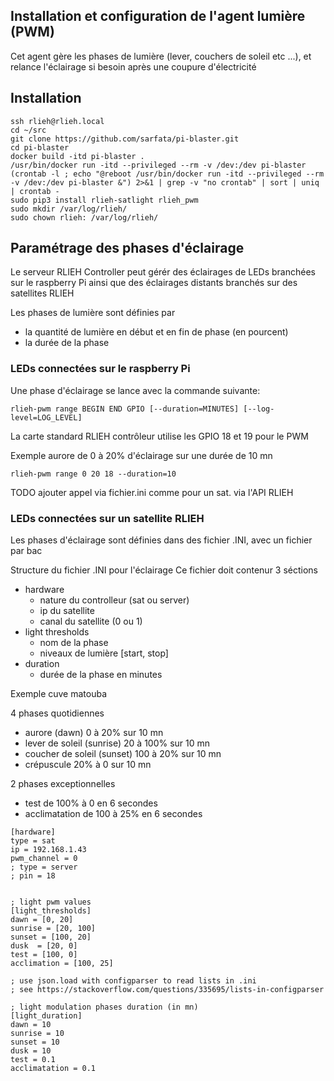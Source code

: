 ## Installation et configuration de l'agent lumière (PWM)

Cet agent gère les phases de lumière (lever, couchers de soleil etc ...), et relance l'éclairage si besoin après une coupure d'électricité

## Installation


```
ssh rlieh@rlieh.local
cd ~/src
git clone https://github.com/sarfata/pi-blaster.git
cd pi-blaster
docker build -itd pi-blaster .
/usr/bin/docker run -itd --privileged --rm -v /dev:/dev pi-blaster
(crontab -l ; echo "@reboot /usr/bin/docker run -itd --privileged --rm -v /dev:/dev pi-blaster &") 2>&1 | grep -v "no crontab" | sort | uniq | crontab -
sudo pip3 install rlieh-satlight rlieh_pwm
sudo mkdir /var/log/rlieh/
sudo chown rlieh: /var/log/rlieh/
```

## Paramétrage des phases d'éclairage

Le serveur RLIEH Controller peut gérér des éclairages de LEDs branchées sur le raspberry Pi ainsi que des éclairages distants branchés sur des satellites RLIEH


Les phases de lumière sont définies par
- la quantité de lumière en début et en fin de phase (en pourcent)
- la durée de la phase

### LEDs connectées sur le raspberry Pi


Une phase d'éclairage se lance avec la commande suivante:
```
rlieh-pwm range BEGIN END GPIO [--duration=MINUTES] [--log-level=LOG_LEVEL]
```
La carte standard RLIEH contrôleur utilise les GPIO 18 et 19 pour le PWM

Exemple aurore de 0 à 20% d'éclairage sur une durée de 10 mn
```
rlieh-pwm range 0 20 18 --duration=10
```
TODO ajouter appel via fichier.ini comme pour un sat. via l'API RLIEH

### LEDs connectées sur un satellite RLIEH

Les phases d'éclairage sont définies dans des fichier .INI, avec un fichier par bac

Structure du fichier .INI pour l'éclairage
Ce fichier doit contenur 3 séctions 

- hardware
  - nature du controlleur (sat ou server)
  - ip du satellite
  - canal du satellite (0 ou 1)
- light thresholds
  - nom de la phase
  - niveaux de lumière [start, stop] 
- duration
  - durée de la phase en minutes 

Exemple cuve matouba

4 phases quotidiennes 
- aurore (dawn) 0 à 20% sur 10 mn
- lever de soleil (sunrise) 20 à 100% sur 10 mn
- coucher de soleil (sunset) 100 à 20% sur 10 mn
- crépuscule 20% à 0 sur 10 mn

2 phases exceptionnelles
- test de 100% à 0 en 6 secondes
- acclimatation de 100 à 25% en 6 secondes

```
[hardware]
type = sat
ip = 192.168.1.43
pwm_channel = 0
; type = server
; pin = 18


; light pwm values
[light_thresholds]
dawn = [0, 20]
sunrise = [20, 100]
sunset = [100, 20]
dusk  = [20, 0]
test = [100, 0]
acclimation = [100, 25]

; use json.load with configparser to read lists in .ini
; see https://stackoverflow.com/questions/335695/lists-in-configparser

; light modulation phases duration (in mn)
[light_duration]
dawn = 10
sunrise = 10
sunset = 10
dusk = 10 
test = 0.1
acclimatation = 0.1

```




